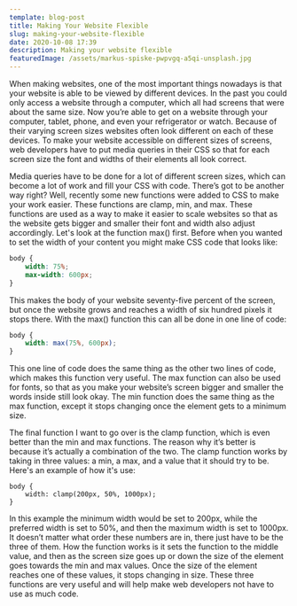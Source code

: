 ```yaml
---
template: blog-post
title: Making Your Website Flexible
slug: making-your-website-flexible
date: 2020-10-08 17:39
description: Making your website flexible
featuredImage: /assets/markus-spiske-pwpvgq-a5qi-unsplash.jpg
---
```

When making websites, one of the most important things nowadays is that your website is able to be viewed by different devices. In the past you could only access a website through a computer, which all had screens that were about the same size. Now you’re able to get on a website through your computer, tablet, phone, and even your refrigerator or watch. Because of their varying screen sizes websites often look different on each of these devices. To make your website accessible on different sizes of screens, web developers have to put media queries in their CSS so that for each screen size the font and widths of their elements all look correct.

Media queries have to be done for a lot of different screen sizes, which can become a lot of work and fill your CSS with code. There’s got to be another way right? Well, recently some new functions were added to CSS to make your work easier. These functions are clamp, min, and max. These functions are used as a way to make it easier to scale websites so that as the website gets bigger and smaller their font and width also adjust accordingly. Let's look at the function max() first. Before when you wanted to set the width of your content you might make CSS code that looks like:

```css
body {
    width: 75%;
    max-width: 600px;
}
```

This makes the body of your website seventy-five percent of the screen, but once the website grows and reaches a width of six hundred pixels it stops there. With the max() function this can all be done in one line of code:

```css
body {
    width: max(75%, 600px);
}
```

This one line of code does the same thing as the other two lines of code, which makes this function very useful. The max function can also be used for fonts, so that as you make your website’s screen bigger and smaller the words inside still look okay. The min function does the same thing as the max function, except it stops changing once the element gets to a minimum size.

The final function I want to go over is the clamp function, which is even better than the min and max functions. The reason why it’s better is because it’s actually a combination of the two. The clamp function works by taking in three values: a min, a max, and a value that it should try to be. Here's an example of how it's use:

```
body {
    width: clamp(200px, 50%, 1000px);
}
```

In this example the minimum width would be set to 200px, while the preferred width is set to 50%, and then the maximum width is set to 1000px. It doesn’t matter what order these numbers are in, there just have to be the three of them. How the function works is it sets the function to the middle value, and then as the screen size goes up or down the size of the element goes towards the min and max values. Once the size of the element reaches one of these values, it stops changing in size. These three functions are very useful and will help make web developers not have to use as much code.